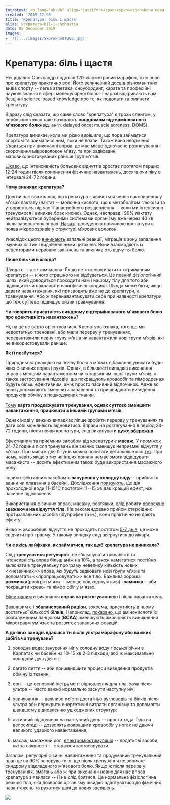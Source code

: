 ```yaml
---
introtext: <p lang="uk-UA" align="justify"><span><span><span>Коли мова заходить про крепатуру, кожен з нас так чи інакше має, про що згадати. Переважно це приємні та навіть комічні спогади, бо будь-які тренування – то неодмінно “гормональні коктейлі щастя” і навіть пекельний біль в м’язах не здатен того затьмарити. Про біль та радість тренувань ми поспілкувалися із </span></span></span><span><span><span><b>к. б. н. Олександром Скорохододом.</b></span></span></span></p>
created: '2019-12-05'
title: 'Крепатура: біль і щастя'
alias: krepatura-bil-i-shchastia
date: 05 December 2019
images:
- '![](../images/Skorokhod1000.jpg)'
---
```


# Крепатура: біль і щастя

Нещодавно Олександр подолав 120-кілометровий марафон, то ж знає про крепатуру практично все! Його величезний досвід різноманітних видів спорту -- легка атлетика, сноубординг, карате та професійні наукові знання в сфері молекулярної біології наразі відкривають нам безцінні science-based knowledge про те, як подолати та оминати крепатуру.

Відразу слід сказати, що саме слово "крепатура" є трохи сленгом, у серйозних колах таке називають **синдромом відтермінованого м'язового болю**(від. англ. delayed oncet muscle soreness, DOMS).

Крепатура виникає, коли ми різко вирішили, що пора займатися спортом та займалися ним, поки не впали. Також вона неодмінно [з'явиться](https://jpma.org.pk/article-details/9408?article_id=9408) при виконанні вправ, де має місце одночасне розтягування і скорочення мікроволокон м'язу, та при задіюванні маловикористовуваних раніше груп м'язів.

[Цікаво](https://link.springer.com/article/10.2165%2F00007256-200333020-00005), що інтенсивність больових відчуттів зростає протягом перших 12-24 годин після припинення фізичних навантажень, досягаючи піку в інтервалі 24-72 години.

**Чому виникає крепатура?**

Довгий час вважалося, що крепатура з'являється через накопичення у м'язах лактату (лактат -- молочна кислота, що є метаболітом глюкози та утворюється під час її анаеробного розщеплення -- коли ми інтенсивно тренуємося і виникає брак кисню). Однак, насправді, 90% лактату нейтралізуються буферними системами організму вже через 40 хв після завершення вправ. [Наразі](https://www.ncbi.nlm.nih.gov/pubmed/12617692), доведеною причиною крепатури є поява мікророзривів у структурі м'язових волокон.

Унаслідок цього [виникають](https://www.sportsmed.theclinics.com/article/S0278-5919(11)00099-8/fulltext) запальні реакції, міграція в зону запалення імунних клітин і виділення ними цитокінів. Вони взаємодіють із рецепторами нервових закінчень та викликають відчуття болю.

**Лише біль чи й шкода?**

Шкода є -- але тимчасова. Якщо не \<\<зловживати\>\> отриманням крепатури -- нічого страшного не відбудеться. Це певний фізіологічний шлях, який доводиться проходити нам і нашому тілу для того аби підвищити чи покращити наші фізичні кондиції. Шкода може бути, якщо давати навантаження, які призводять вже не до крепатури, а травмування. Або ж перенавантажувати себе при наявності крепатури, що теж суттєво підвищує ризик травмування.

**Чи говорить присутність синдрому відтермінованого м'язового болю про ефективність навантажень?**

Ні, на це не варто орієнтуватися. Крепатура ознака, того що ми недостатньо треновані, або мали перерву у тренуваннях, перевантажили певну групу м'язів чи навантажили нові групи м'язів, які не використовували раніше.

**Як її позбутися?**

Природньою реакцією на появу болю в м'язах є бажання уникати будь-яких фізичних вправ і рухів. Однак, в більшості випадків виконання вправ з меншим навантаженням чи із задіянням іншої групи м'язів, а також застосування підходів, що покращують кровообіг та лімфодренаж будуть більш ефективним, аніж просто пасивний відпочинок. Адже всі вони допомагають зменшити запалення та пришвидшити виведення продуктів обміну з пошкоджених тканин.

[Тому](https://www.therapeuticassociates.com/articles/delayed-onset-muscle-soreness-a-runners-friend-or-foe/) **варто продовжувати тренування, однак суттєво зменшити навантаження, працювати з іншими групами м'язів**.

Однак іноді у важких випадках ліпше зробити перерву у тренуваннях та дати собі можливість відновитися. Вправи на розтягування в період 24-72 години, після появи крепатури, слід виконувати **дуже [обережно](https://link.springer.com/article/10.2165%2F00007256-200333020-00005)**.

[Ефективним](https://www.frontiersin.org/articles/10.3389/fphys.2017.00747/full) та приємним засобом від крепатури є **масаж**. У проміжок 24-72 години після тренувань він значно зменшує неприємні відчуття у м'язах. Про масаж для бігунів можна почитати детальніше ось [тут](https://www.time2trail.in.ua/single-post/2018/09/20/4recovery-1-massage). При чому, навіть якщо з тих чи інших причин немає змоги відвідувати масажиста -- досить ефективним також буде використання масажного ролу.

Іншим ефективним засобом є **занурення у холодну воду**-- прийняття ванни чи плавання в басейні. Дослідження [показують](https://www.ncbi.nlm.nih.gov/pmc/articles/PMC4802003/), що дія прохолодної води 11-15°С протягом 11--15 хв дає кращий ефект, ніж пасивне відновлення.

Використання фізичних вправ, масажу, розтяжки, слід робити [обережно](https://www.archives-pmr.org/article/S0003-9993(00)08889-4/fulltext) **зважаючи на відчуття тіла**. Не рекомендовано прийом стероїдних протизапальних засобів (ібупрофен та ін.), вони практично не дають ефекту.

Якщо ж хворобливі відчуття не проходять протягом [5-7 днів](https://www.healthline.com/health/doms#seeking-help), це може свідчити про травму. У такому випадку слід звернутися до лікаря.

**Чи є якісь лайфхаки, як займатися, так щоб крепатура не виникала?**

Слід **тренуватися регулярно**, не збільшувати тривалість та інтенсивність вправ більш аніж на 10%, а також намагатися постійно включати в тренувальну програму невелику кількість нових, \<\<незвичних\>\> вправ, які будуть задіювати нові групи м'язів та допомагати \<\<пропрацьовувати\>\> все тіло. Важлива хороша **розминка**(розігріті м'язи -- менше пошкоджуються) і **заминка**-- аби покращити крово- та лімфо обіг у м'язах.

[Ефективним](https://www.ncbi.nlm.nih.gov/pubmed/17943822) є виконання **вправ на розтягування**до і після навантажень.

Важливим є і **збалансований раціон**, зокрема, присутність в ньому достатньої кількості **білків**. Наприклад, [показано](https://www.ncbi.nlm.nih.gov/pubmed/20087302), що амінокислоти із розгалуженим ланцюгом (**ВСАА**) зменшують ймовірність виникнення мікротравм ум'язах та розвиток запальних реакцій.

**А до яких заходів вдаєшся ти після ультрамарафону або важких забігів чи тренувань?**

1. холодна вода: занурення ніг у холодну воду гірської річки в Карпатах чи басейн на 10-15 хв 2-3 підходи, або ж максимально холодний душ для ніг;

2. багато пиття -- аби пришвидшити процеси виведення продуктів обміну із тканин;

3. сон -- це основний інструмент відновлення для тіла, хоча після ультра -- часто важко нормально заснути наступну ніч;

4. харчування -- важливо поїсти достатньо вуглеводів та білків після ультра аби перекрити енергетичні витрати організму та допомогти швидшому відновленню ушкоджених структур;

5. активний відпочинок на наступний день -- проста хода, їзда на велосипеді -- дозволять покращити кровообіг у ногах не даючи великого ударного навантаження;

6. масаж, масажний рол, [електроміостимуляція](https://www.time2trail.in.ua/post/racerecovery-compex) -- додаткові засоби, які за наявності -- стараюся застосовувати.

Загалом, регулярні фізичні навантаження та продуманий тренувальний план це на 90% запорука того, що після тренування не виникне синдрому відкладеного м'язового болю. Якщо ж після перерв у тренуваннях, змагань або ж при виконанні нових для нас вправ крепатура з'явилася -- її не слід боятися. Це нормальна фізіологічна реакція тіла, яка дозволяє організму швидко адаптуватися до фізичних навантажень та рухатися далі до нових звершень.

![](../images/Skorokhod1000.jpg)
